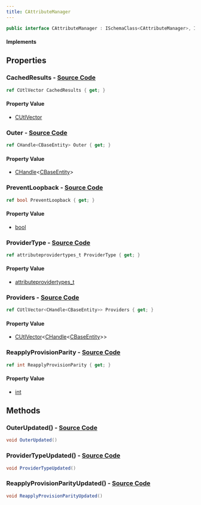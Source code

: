 ```yaml
---
title: CAttributeManager
---
```


```csharp
public interface CAttributeManager : ISchemaClass<CAttributeManager>, ISchemaField, ISchemaClass, INativeHandle
```

#### Implements

## Properties

### **CachedResults** - [Source Code](https://github.com/swiftly-solution/swiftlys2/blob/main/managed/src/SwiftlyS2.Generated/Schemas/Interfaces/CAttributeManager.cs#L27)

```csharp
ref CUtlVector CachedResults { get; }
```

#### Property Value

- [CUtlVector](/docs/api/)

### **Outer** - [Source Code](https://github.com/swiftly-solution/swiftlys2/blob/main/managed/src/SwiftlyS2.Generated/Schemas/Interfaces/CAttributeManager.cs#L20)

```csharp
ref CHandle<CBaseEntity> Outer { get; }
```

#### Property Value

- [CHandle](/docs/api/shared/natives/chandle-1)<[CBaseEntity](/docs/api/shared/schemadefinitions/cbaseentity)>

### **PreventLoopback** - [Source Code](https://github.com/swiftly-solution/swiftlys2/blob/main/managed/src/SwiftlyS2.Generated/Schemas/Interfaces/CAttributeManager.cs#L22)

```csharp
ref bool PreventLoopback { get; }
```

#### Property Value

- [bool](https://learn.microsoft.com/dotnet/api/system.boolean)

### **ProviderType** - [Source Code](https://github.com/swiftly-solution/swiftlys2/blob/main/managed/src/SwiftlyS2.Generated/Schemas/Interfaces/CAttributeManager.cs#L24)

```csharp
ref attributeprovidertypes_t ProviderType { get; }
```

#### Property Value

- [attributeprovidertypes_t](/docs/api/shared/schemadefinitions/attributeprovidertypes_t)

### **Providers** - [Source Code](https://github.com/swiftly-solution/swiftlys2/blob/main/managed/src/SwiftlyS2.Generated/Schemas/Interfaces/CAttributeManager.cs#L16)

```csharp
ref CUtlVector<CHandle<CBaseEntity>> Providers { get; }
```

#### Property Value

- [CUtlVector](/docs/api/-1)<[CHandle](/docs/api/shared/natives/chandle-1)<[CBaseEntity](/docs/api/shared/schemadefinitions/cbaseentity)>>

### **ReapplyProvisionParity** - [Source Code](https://github.com/swiftly-solution/swiftlys2/blob/main/managed/src/SwiftlyS2.Generated/Schemas/Interfaces/CAttributeManager.cs#L18)

```csharp
ref int ReapplyProvisionParity { get; }
```

#### Property Value

- [int](https://learn.microsoft.com/dotnet/api/system.int32)

## Methods

### **OuterUpdated()** - [Source Code](https://github.com/swiftly-solution/swiftlys2/blob/main/managed/src/SwiftlyS2.Generated/Schemas/Interfaces/CAttributeManager.cs#L30)

```csharp
void OuterUpdated()
```

### **ProviderTypeUpdated()** - [Source Code](https://github.com/swiftly-solution/swiftlys2/blob/main/managed/src/SwiftlyS2.Generated/Schemas/Interfaces/CAttributeManager.cs#L31)

```csharp
void ProviderTypeUpdated()
```

### **ReapplyProvisionParityUpdated()** - [Source Code](https://github.com/swiftly-solution/swiftlys2/blob/main/managed/src/SwiftlyS2.Generated/Schemas/Interfaces/CAttributeManager.cs#L29)

```csharp
void ReapplyProvisionParityUpdated()
```

